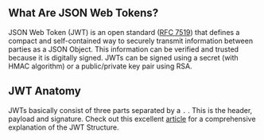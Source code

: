 ## What Are JSON Web Tokens?

JSON Web Token (JWT) is an open standard ([RFC 7519](https://tools.ietf.org/html/rfc7519)) that defines a compact and self-contained way to securely transmit information between parties as a JSON Object. This information can be verified and trusted because it is digitally signed. JWTs can be signed using a secret (with HMAC algorithm) or a public/private key pair using RSA.

## JWT Anatomy

JWTs basically consist of three parts separated by a `.` . This is the header, payload and signature. Check out this excellent [article](https://auth0.com/learn/json-web-tokens/) for a comprehensive explanation of the JWT Structure.
